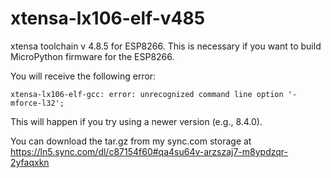 # xtensa-lx106-elf-v485
xtensa toolchain v 4.8.5 for ESP8266. This is necessary if you want to build MicroPython firmware for the ESP8266.

You will receive the following error:
```
xtensa-lx106-elf-gcc: error: unrecognized command line option '-mforce-l32';
```
This will happen if you try using a newer version (e.g., 8.4.0).

You can download the tar.gz from my sync.com storage at
https://ln5.sync.com/dl/c87154f60#qa4su64v-arzszaj7-m8ypdzqr-2yfaqxkn
